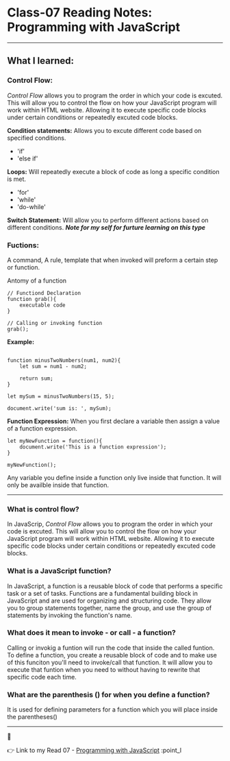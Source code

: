 # Class-07 Reading Notes: Programming with JavaScript


---  

##  What I learned:

### Control Flow:

*Control Flow* allows you to program the order in which your code is excuted.  This will allow you to control the flow on how your JavaScript program  will work within HTML website. Allowing it to execute specific code blocks under certain conditions or repeatedly excuted code blocks. 

**Condition statements:** Allows you to excute different code based on specified conditions.

- 'if'
- 'else if'

**Loops:** Will repeatedly execute a block of code as long a specific condition is met.

- 'for'
- 'while'
- 'do-while'

**Switch Statement:** Will allow you to perform different actions based on different conditions.  ***Note for my self for furture learning on this type***


### Fuctions:
A command, A rule, template that when invoked will preform a certain step or function. 

Antomy of a function

```
// Functiond Declaration
function grab(){
    executable code
}

// Calling or invoking function
grab();
```

**Example:**
```

function minusTwoNumbers(num1, num2){
    let sum = num1 - num2;

    return sum;
}

let mySum = minusTwoNumbers(15, 5);

document.write('sum is: ', mySum);
```

**Function Expression:**
When you first declare a variable then assign a value of a function expression.

```
let myNewFunction = function(){
    document.write('This is a function expression');
}

myNewFunction();
```

Any variable you define inside a function only live inside that function. It will only be availble inside that function.


---

### What is control flow?
In JavaScrip, *Control Flow* allows you to program the order in which your code is excuted.  This will allow you to control the flow on how your JavaScript program  will work within HTML website. Allowing it to execute specific code blocks under certain conditions or repeatedly excuted code blocks. 

### What is a JavaScript function?

In JavaScript, a function is a reusable block of code that performs a specific task or a set of tasks. Functions are a fundamental building block in JavaScript and are used for organizing and structuring code. They allow you to group statements together, name the group, and use the group of statements by invoking the function's name.

### What does it mean to invoke - or call - a function?
Calling or invokig a funtion will run the code that inside the called funtion.  To define a function, you create a reusable block of code and to make use of this funciton you'll need to invoke/call that function. It will allow you to execute that funtion when you need to without having to rewrite that specific code each time.

### What are the parenthesis () for when you define a function?
It is used for defining parameters for a function which you will place inside the parentheses()

---

:wave:

:point_right: Link to my Read 07 - [Programming with JavaScript](https://brettf5.github.io/reading-notes/code102/class-07) :point_l

